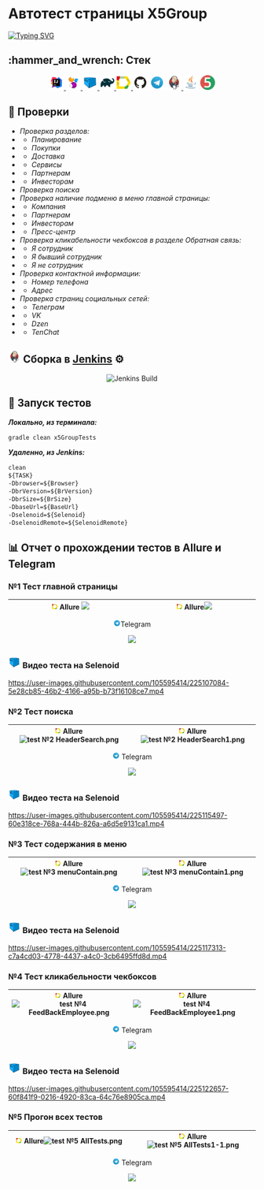 #   Автотест страницы X5Group 

[![Typing SVG](https://readme-typing-svg.herokuapp.com?color=%2336BCF7&lines=Автотест+страницы+X5Group)](https://www.x5.ru/ru/)

<h2>  :hammer_and_wrench: Cтек </h2>
<p align="center">
  <a href="https://www.jetbrains.com/idea/"><img width="6%" title="IDEA" src="materials/pictures/IDEA.png"> </a>
  <a href="https://selenide.org/"><img width="6%" title="Selenide" src="materials/pictures/Selenide.png"> </a>
  <a href="https://aerokube.com/selenoid/"><img width="6%" title="Selenoid" src="materials/pictures/Selenoid.png"> </a>
  <a href="https://gradle.org/"><img width="6%" title="Gradle" src="materials/pictures/Gradle.png"> </a>
  <a href="https://github.com/allure-framework/allure2"><img width="6%" title="Allure Report" src="materials/pictures/Allure Report.png"> </a>
  <a href="https://github.com/"><img width="6%" title="GitHub" src="materials/pictures/GitHub.png"></a> 
  <a href="https://telegram.org"><img width="6%" title="Telegram" src="materials/pictures/Telegram.png"></a>
  <a href="https://www.jenkins.io/"><img width="6%" title="Jenkins" src="materials/pictures/Jenkins.png"> </a>
  <a href="https://www.java.com/"><img width="6%" title="Java" src="materials/pictures/Java.png"></a>
  <a href="https://junit.org/junit5/"><img width="6%" title="junit5" src="materials/pictures/junit5.png"> </a>
</p>

## :page_with_curl: Проверки
- *Проверка разделов:*
- - *Планирование*
- - *Покупки*
- - *Доставка*
- - *Сервисы*
- - *Партнерам*
- - *Инвесторам*
- *Проверка поиска*
- *Проверка наличие подменю в меню главной страницы:*
- - *Компания*
- - *Партнерам*
- - *Инвесторам*
- - *Пресс-центр*
- *Проверка кликабельности чекбоксов в разделе Обратная связь:*
- - *Я сотрудник*
- - *Я бывший сотрудник*
- - *Я не сотрудник*
- *Проверка контактной информации:*
- - *Номер телефона*
- - *Адрес*
- *Проверка страниц социальных сетей:*
- - *Телеграм*
- - *VK*
- - *Dzen*
- - *TenChat*

 
##  <img width="5%" title="Jenkins" src="materials/pictures/Jenkins.png"> Сборка в [Jenkins](https://jenkins.autotests.cloud/job/Students/job/testX5Group/)  :gear:  
<p align="center">
<img width="70%" title="Jenkins Build" src="https://github.com/Taygib/X5Group_Test/blob/534a879eb216b033ab9efb25a6ee6aaaeb82aaad/materials/screens/Jenkins%20Start.png?raw=true">
 </p>

## :rocket: Запуск тестов

__*Локально, из терминала:*__
```
gradle clean x5GroupTests
```
__*Удаленно, из Jenkins:*__
```
clean
${TASK}
-Dbrowser=${Browser}
-DbrVersion=${BrVersion}
-DbrSize=${BrSize}
-DbaseUrl=${BaseUrl}
-Dselenoid=${Selenoid}
-DselenoidRemote=${SelenoidRemote}
```
## :bar_chart: Отчет о прохождении тестов в Allure и Telegram

<h3> №1 Тест главной страницы </h3>

|        <img width="5%" title="Allure Report" src="materials/pictures/Allure Report.png" > Allure <img src="materials/screens/test%20%E2%84%961%20MainPage.png?raw=true">        | <img width="5%" title="Allure Report" src="materials/pictures/Allure Report.png" > Allure<img src="materials/screens/test%20%E2%84%961%20MainPage1.png?raw=true"> |
|:-------------------------------------------------------------------------------------------:|:------------------------------------------------------------------------:|

<p align="center">
<img width="3%" title="Telegram" src="materials/pictures/Telegram.png">Telegram
</p>
<p align="center">
<img width="45%"  src="materials/screens/test%20%E2%84%961%20MainPage2%20Telegram.png?raw=true">                                                                            
 </p>

### <img width="5%" title="Selenoid" src="materials/pictures/Selenoid.png"> Видео теста на Selenoid


https://user-images.githubusercontent.com/105595414/225107084-5e28cb85-46b2-4166-a95b-b73f16108ce7.mp4 


<h3> №2 Тест поиска </h3>

|<img width="5%" title="Allure Report" src="materials/pictures/Allure Report.png" > Allure![test №2 HeaderSearch.png](materials%2Fscreens%2Ftest%20%E2%84%962%20HeaderSearch.png)| <img width="5%" title="Allure Report" src="materials/pictures/Allure Report.png" > Allure![test №2 HeaderSearch1.png](materials%2Fscreens%2Ftest%20%E2%84%962%20HeaderSearch1.png)|
|:---:|:---:|

<p align="center">
<img width="3%" title="Telegram" src="materials/pictures/Telegram.png"> Telegram
</p>

<p align="center">
<img width="45%" src = "materials/screens/test №2 HeaderSearch2 Telegram.png">
</p>

### <img width="5%" title="Selenoid" src="materials/pictures/Selenoid.png"> Видео теста на Selenoid

https://user-images.githubusercontent.com/105595414/225115497-60e318ce-768a-444b-826a-a6d5e9131ca1.mp4


<h3> №3 Тест содержания в меню </h3>

| <img width="5%" title="Allure Report" src="materials/pictures/Allure Report.png" > Allure![test №3 menuContain.png](materials%2Fscreens%2Ftest%20%E2%84%963%20menuContain.png)  | <img width="5%" title="Allure Report" src="materials/pictures/Allure Report.png" > Allure![test №3 menuContain1.png](materials%2Fscreens%2Ftest%20%E2%84%963%20menuContain1.png) |
|:-----------------------------------------------------------------------------------------------------------:|:--------:|

<p align="center">
<img width="3%" title="Telegram" src="materials/pictures/Telegram.png"> Telegram
</p>

<p align="center">
<img width="45%" src = "materials/screens/test №3 menuContain2 Telegram.png"> 
</p>

### <img width="5%" title="Selenoid" src="materials/pictures/Selenoid.png"> Видео теста на Selenoid

https://user-images.githubusercontent.com/105595414/225117313-c7a4cd03-4778-4437-a4c0-3cb6495ffd8d.mp4

<h3> №4 Тест кликабельности чекбоксов </h3>

|<img width="5%" title="Allure Report" src="materials/pictures/Allure Report.png" > Allure![test №4 FeedBackEmployee.png](materials%2Fscreens%2Ftest%20%E2%84%964%20FeedBackEmployee.png)|<img width="5%" title="Allure Report" src="materials/pictures/Allure Report.png" > Allure![test №4 FeedBackEmployee1.png](materials%2Fscreens%2Ftest%20%E2%84%964%20FeedBackEmployee1.png)|
|:---:|:---:|

<p align="center">
<img width="3%" title="Telegram" src="materials/pictures/Telegram.png"> Telegram
</p>

<p align="center">
<img width="45%" src = "materials/screens/test №4 FeedBackEmployee2 Telegram.png">
</p>

### <img width="5%" title="Selenoid" src="materials/pictures/Selenoid.png"> Видео теста на Selenoid

https://user-images.githubusercontent.com/105595414/225122657-60f841f9-0216-4920-83ca-64c76e8905ca.mp4

<h3> №5 Прогон всех тестов </h3>

|      <img width="5%" title="Allure Report" src="materials/pictures/Allure Report.png" > Allure![test №5 AllTests.png](materials%2Fscreens%2Ftest%20%E2%84%965%20AllTests.png)      |      <img width="5%" title="Allure Report" src="materials/pictures/Allure Report.png" >    Allure![test №5 AllTests1-1.png](materials%2Fscreens%2Ftest%20%E2%84%965%20AllTests1-1.png)          |
|:-----------------------------------------------------------------------------------------------:|:-------------------------------------------------------------------------------------------------------------:|

<p align="center">
<img width="3%" title="Telegram" src="materials/pictures/Telegram.png"> Telegram
</p>

<p align="center">
<img width="45%" src = "materials/screens/test №5 AllTests2 Telegram.png">
</p>



